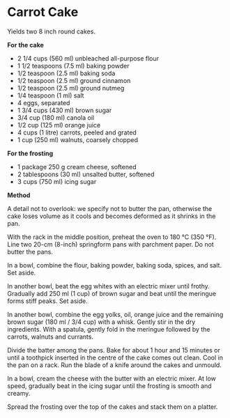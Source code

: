 # Carrot Cake

Yields two 8 inch round cakes.

**For the cake**

* 2 1/4 cups (560 ml) unbleached all-purpose flour
* 1 1/2 teaspoons (7.5 ml) baking powder
* 1/2 teaspoon (2.5 ml) baking soda
* 1/2 teaspoon (2.5 ml) ground cinnamon
* 1/2 teaspoon (2.5 ml) ground nutmeg
* 1/4 teaspoon (1 ml) salt
* 4 eggs, separated 
* 1 3/4 cups (430 ml) brown sugar
* 3/4 cup (180 ml) canola oil
* 1/2 cup (125 ml) orange juice
* 4 cups (1 litre) carrots, peeled and grated
* 1 cup (250 ml) walnuts, coarsely chopped

**For the frosting**

* 1 package 250 g cream cheese, softened 
* 2 tablespoons (30 ml) unsalted butter, softened
* 3 cups (750 ml) icing sugar

**Method**

A detail not to overlook: we specify not to butter the pan, otherwise the cake loses volume as it cools and becomes deformed as it shrinks in the pan.

With the rack in the middle position, preheat the oven to 180 °C (350 °F). Line two 20-cm (8-inch) springform pans with parchment paper. Do not butter the pans.

In a bowl, combine the flour, baking powder, baking soda, spices, and salt. Set aside.

In another bowl, beat the egg whites with an electric mixer until frothy. Gradually add 250 ml (1 cup) of brown sugar and beat until the meringue forms stiff peaks. Set aside.

In another bowl, combine the egg yolks, oil, orange juice and the remaining brown sugar (180 ml / 3/4 cup) with a whisk. Gently stir in the dry ingredients. With a spatula, gently fold in the meringue followed by the carrots, walnuts and currants.

Divide the batter among the pans. Bake for about 1 hour and 15 minutes or until a toothpick inserted in the centre of the cake comes out clean. Cool in the pan on a rack. Run the blade of a knife around the cakes and unmould. 

In a bowl, cream the cheese with the butter with an electric mixer. At low speed, gradually beat in the icing sugar until the frosting is smooth and creamy.

Spread the frosting over the top of the cakes and stack them on a platter.  
